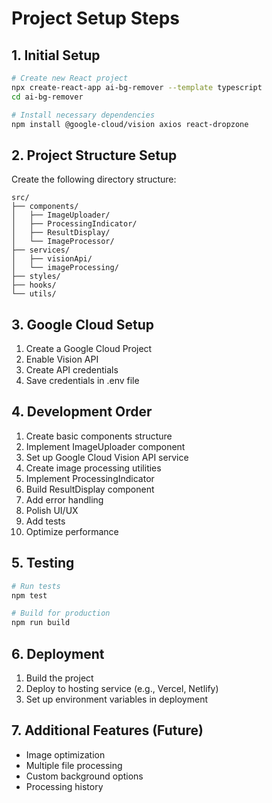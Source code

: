 # Project Setup Steps

## 1. Initial Setup
```bash
# Create new React project
npx create-react-app ai-bg-remover --template typescript
cd ai-bg-remover

# Install necessary dependencies
npm install @google-cloud/vision axios react-dropzone
```

## 2. Project Structure Setup
Create the following directory structure:
```
src/
├── components/
│   ├── ImageUploader/
│   ├── ProcessingIndicator/
│   ├── ResultDisplay/
│   └── ImageProcessor/
├── services/
│   ├── visionApi/
│   └── imageProcessing/
├── styles/
├── hooks/
└── utils/
```

## 3. Google Cloud Setup
1. Create a Google Cloud Project
2. Enable Vision API
3. Create API credentials
4. Save credentials in .env file

## 4. Development Order
1. Create basic components structure
2. Implement ImageUploader component
3. Set up Google Cloud Vision API service
4. Create image processing utilities
5. Implement ProcessingIndicator
6. Build ResultDisplay component
7. Add error handling
8. Polish UI/UX
9. Add tests
10. Optimize performance

## 5. Testing
```bash
# Run tests
npm test

# Build for production
npm run build
```

## 6. Deployment
1. Build the project
2. Deploy to hosting service (e.g., Vercel, Netlify)
3. Set up environment variables in deployment

## 7. Additional Features (Future)
- Image optimization
- Multiple file processing
- Custom background options
- Processing history
